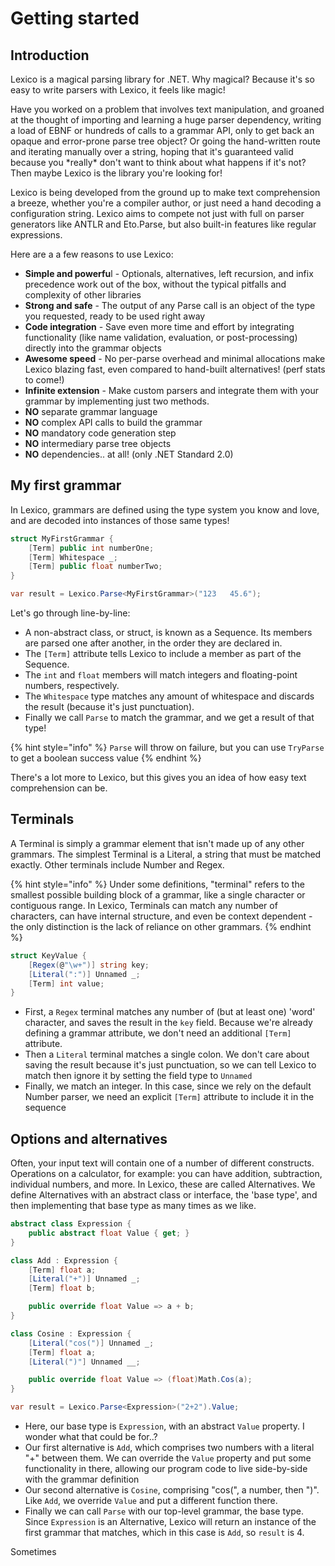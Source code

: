 # Getting started

## Introduction

Lexico is a magical parsing library for .NET. Why magical? Because it's so easy to write parsers with Lexico, it feels like magic!

Have you worked on a problem that involves text manipulation, and groaned at the thought of importing and learning a huge parser dependency, writing a load of EBNF or hundreds of calls to a grammar API, only to get back an opaque and error-prone parse tree object? Or going the hand-written route and iterating manually over a string, hoping that it's guaranteed valid because you \*really\* don't want to think about what happens if it's not? Then maybe Lexico is the library you're looking for!

Lexico is being developed from the ground up to make text comprehension a breeze, whether you're a compiler author, or just need a hand decoding a configuration string. Lexico aims to compete not just with full on parser generators like ANTLR and Eto.Parse, but also built-in features like regular expressions.

Here are a a few reasons to use Lexico:

* **Simple and powerfu**l - Optionals, alternatives, left recursion, and infix precedence work out of the box, without the typical pitfalls and complexity of other libraries
* **Strong and safe** - The output of any Parse call is an object of the type you requested, ready to be used right away
* **Code integration** - Save even more time and effort by integrating functionality \(like name validation, evaluation, or post-processing\) directly into the grammar objects
* **Awesome speed** - No per-parse overhead and minimal allocations make Lexico blazing fast, even compared to hand-built alternatives! \(perf stats to come!\)
* **Infinite extension** - Make custom parsers and integrate them with your grammar by implementing just two methods.
* **NO** separate grammar language
* **NO** complex API calls to build the grammar
* **NO** mandatory code generation step
* **NO** intermediary parse tree objects
* **NO** dependencies.. at all! \(only .NET Standard 2.0\)

## My first grammar

In Lexico, grammars are defined using the type system you know and love, and are decoded into instances of those same types!

```csharp
struct MyFirstGrammar {
    [Term] public int numberOne;
    [Term] Whitespace _;
    [Term] public float numberTwo;
}

var result = Lexico.Parse<MyFirstGrammar>("123   45.6");
```

Let's go through line-by-line:

* A non-abstract class, or struct, is known as a Sequence. Its members are parsed one after another, in the order they are declared in.
* The `[Term]` attribute tells Lexico to include a member as part of the Sequence.
* The `int` and `float` members will match integers and floating-point numbers, respectively.
* The `Whitespace` type matches any amount of whitespace and discards the result \(because it's just punctuation\).
* Finally we call `Parse` to match the grammar, and we get a result of that type!

{% hint style="info" %}
`Parse` will throw on failure, but you can use `TryParse` to get a boolean success value
{% endhint %}

There's a lot more to Lexico, but this gives you an idea of how easy text comprehension can be.

## Terminals

A Terminal is simply a grammar element that isn't made up of any other grammars. The simplest Terminal is a Literal, a string that must be matched exactly. Other terminals include Number and Regex.

{% hint style="info" %}
Under some definitions, "terminal" refers to the smallest possible building block of a grammar, like a single character or contiguous range. In Lexico, Terminals can match any number of characters, can have internal structure, and even be context dependent - the only distinction is the lack of reliance on other grammars.
{% endhint %}

```csharp
struct KeyValue {
    [Regex(@"\w+")] string key;
    [Literal(":")] Unnamed _;
    [Term] int value;
}
```

* First, a `Regex` terminal matches any number of \(but at least one\) 'word' character, and saves the result in the `key` field. Because we're already defining a grammar attribute, we don't need an additional `[Term]` attribute.
* Then a `Literal` terminal matches a single colon. We don't care about saving the result because it's just punctuation, so we can tell Lexico to match then ignore it by setting the field type to `Unnamed` 
* Finally, we match an integer. In this case, since we rely on the default Number parser, we need an explicit `[Term]` attribute to include it in the sequence

## Options and alternatives

Often, your input text will contain one of a number of different constructs. Operations on a calculator, for example: you can have addition, subtraction, individual numbers, and more. In Lexico, these are called Alternatives. We define Alternatives with an abstract class or interface, the 'base type', and then implementing that base type as many times as we like.

```csharp
abstract class Expression {
    public abstract float Value { get; }
}

class Add : Expression {
    [Term] float a;
    [Literal("+")] Unnamed _;
    [Term] float b;

    public override float Value => a + b;
}

class Cosine : Expression {
    [Literal("cos(")] Unnamed _;
    [Term] float a;
    [Literal(")"] Unnamed __;

    public override float Value => (float)Math.Cos(a);
}

var result = Lexico.Parse<Expression>("2+2").Value;
```

* Here, our base type is `Expression`, with an abstract `Value` property. I wonder what that could be for..?
* Our first alternative is `Add`, which comprises two numbers with a literal "+" between them. We can override the `Value` property and put some functionality in there, allowing our program code to live side-by-side with the grammar definition
* Our second alternative is `Cosine`, comprising "cos\(", a number, then "\)". Like `Add`, we override `Value` and put a different function there.
* Finally we can call `Parse` with our top-level grammar, the base type. Since `Expression` is an Alternative, Lexico will return an instance of the first grammar that matches, which in this case is `Add`, so `result` is 4.

Sometimes 

